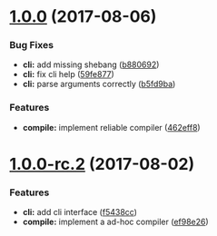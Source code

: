 <a name="1.0.0"></a>
# [1.0.0](https://github.com/motorcyclets/compiler/compare/v1.0.0-rc.2...v1.0.0) (2017-08-06)


### Bug Fixes

* **cli:** add missing shebang ([b880692](https://github.com/motorcyclets/compiler/commit/b880692))
* **cli:** fix cli help ([59fe877](https://github.com/motorcyclets/compiler/commit/59fe877))
* **cli:** parse arguments correctly ([b5fd9ba](https://github.com/motorcyclets/compiler/commit/b5fd9ba))


### Features

* **compile:** implement reliable compiler ([462eff8](https://github.com/motorcyclets/compiler/commit/462eff8))



<a name="1.0.0-rc.2"></a>
# [1.0.0-rc.2](https://github.com/motorcyclets/compiler/compare/ef98e26...v1.0.0-rc.2) (2017-08-02)


### Features

* **cli:** add cli interface ([f5438cc](https://github.com/motorcyclets/compiler/commit/f5438cc))
* **compile:** implement a ad-hoc compiler ([ef98e26](https://github.com/motorcyclets/compiler/commit/ef98e26))



